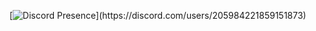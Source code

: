 [![Discord Presence](https://lanyard.cnrad.dev/api/205984221859151873?idleMessage=Not%20doing%20anything.%20Ping%20me%20I%20dare%20you.)](https://discord.com/users/205984221859151873)
